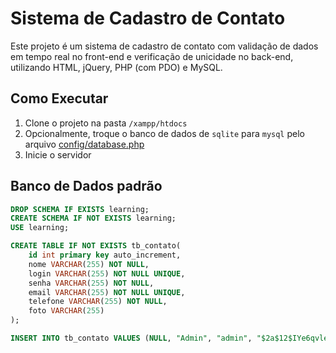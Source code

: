 # Sistema de Cadastro de Contato

Este projeto é um sistema de cadastro de contato com validação de dados em tempo real no front-end e verificação de unicidade no back-end, utilizando HTML, jQuery, PHP (com PDO) e MySQL.

## Como Executar

1. Clone o projeto na pasta `/xampp/htdocs`
2. Opcionalmente, troque o banco de dados de `sqlite` para `mysql` pelo arquivo [config/database.php](./config/database.php)
3. Inicie o servidor

## Banco de Dados padrão

```sql
DROP SCHEMA IF EXISTS learning;
CREATE SCHEMA IF NOT EXISTS learning;
USE learning;

CREATE TABLE IF NOT EXISTS tb_contato(
    id int primary key auto_increment,
    nome VARCHAR(255) NOT NULL,
    login VARCHAR(255) NOT NULL UNIQUE,
    senha VARCHAR(255) NOT NULL,
    email VARCHAR(255) NOT NULL UNIQUE,
    telefone VARCHAR(255) NOT NULL,
    foto VARCHAR(255)
);

INSERT INTO tb_contato VALUES (NULL, "Admin", "admin", "$2a$12$IYe6qvlevtzmCxu4zjkIIuLmrPMIvBwmhl3YApHE7fuxI9cadkesW", 'admin@gmail.com', '11951490211', NULL); -- Senha: admin
```
